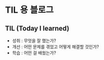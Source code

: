 # TIL 용 블로그

## TIL (Today I learned)
- 성취 : 무엇을 잘 했는가?
- 개선 : 어떤 문제를 겪었고 어떻게 해결할 것인가?
- 학습 : 어떤 걸 배웠는가?
